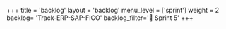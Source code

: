 +++
title = 'backlog'
layout = 'backlog'
menu_level = ['sprint']
weight = 2
backlog= 'Track-ERP-SAP-FICO'
backlog_filter='📅 Sprint 5'
+++
